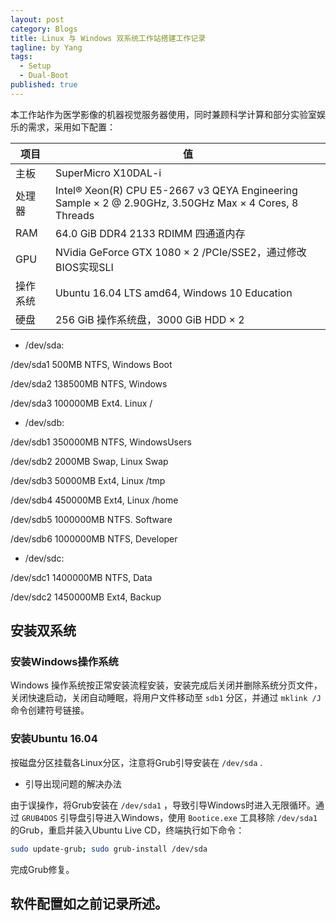 ```yaml
---
layout: post
category: Blogs
title: Linux 与 Windows 双系统工作站搭建工作记录
tagline: by Yang
tags: 
  - Setup
  - Dual-Boot
published: true
---
```


本工作站作为医学影像的机器视觉服务器使用，同时兼顾科学计算和部分实验室娱乐的需求，采用如下配置：

<!--more-->

|项目|值|
|---|---|
|主板|SuperMicro X10DAL-i|
|处理器|Intel® Xeon(R) CPU E5-2667 v3 QEYA Engineering Sample × 2 @ 2.90GHz, 3.50GHz Max × 4 Cores, 8 Threads|
|RAM|64.0 GiB DDR4 2133 RDIMM 四通道内存|
|GPU|NVidia GeForce GTX 1080 × 2 /PCIe/SSE2，通过修改BIOS实现SLI|
|操作系统|Ubuntu 16.04 LTS amd64, Windows 10 Education|
|硬盘|256 GiB 操作系统盘，3000 GiB HDD × 2|

* /dev/sda:

 /dev/sda1	500MB NTFS, Windows Boot

 /dev/sda2	138500MB NTFS, Windows

 /dev/sda3	100000MB Ext4. Linux /

* /dev/sdb:

 /dev/sdb1	350000MB NTFS, WindowsUsers

 /dev/sdb2	2000MB Swap, Linux Swap

 /dev/sdb3	50000MB Ext4, Linux /tmp

 /dev/sdb4	450000MB Ext4, Linux /home

 /dev/sdb5	1000000MB NTFS. Software

 /dev/sdb6	1000000MB NTFS, Developer

* /dev/sdc:

 /dev/sdc1	1400000MB NTFS, Data

 /dev/sdc2	1450000MB Ext4, Backup

## 安装双系统

### 安装Windows操作系统

Windows 操作系统按正常安装流程安装，安装完成后关闭并删除系统分页文件，关闭快速启动，关闭自动睡眠，将用户文件移动至 `sdb1` 分区，并通过 `mklink /J` 命令创建符号链接。

### 安装Ubuntu 16.04

按磁盘分区挂载各Linux分区，注意将Grub引导安装在 `/dev/sda` .

* 引导出现问题的解决办法

 由于误操作，将Grub安装在 `/dev/sda1` ，导致引导Windows时进入无限循环。通过 `GRUB4DOS` 引导盘引导进入Windows，使用 `Bootice.exe` 工具移除 `/dev/sda1` 的Grub，重启并装入Ubuntu Live CD，终端执行如下命令：

 ```sh
 sudo update-grub; sudo grub-install /dev/sda
 ```

 完成Grub修复。

## 软件配置如之前记录所述。